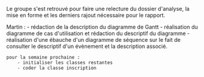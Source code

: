 Le groupe s'est retrouvé pour faire une relecture du dossier d'analyse, la mise en forme et les derniers rajout nécessaire pour le rapport.

Martin :
    - rédaction de la description du diagramme de Gantt
    - réalisation du diagramme de cas d'utilisation et rédaction du descriptif du diagramme
    - réalisation d'une ébauche d'un diagramme de séquence sur le fait de consulter le descriptif d'un évènement et la description associé. 

    pour la semaine prochaine : 
        - initialiser les classes restantes
        - coder la classe inscription 